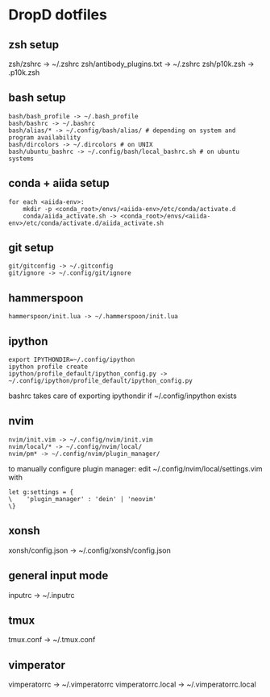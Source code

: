 # DropD dotfiles

## zsh setup

zsh/zshrc -> ~/.zshrc
zsh/antibody_plugins.txt -> ~/.zshrc
zsh/p10k.zsh -> .p10k.zsh

## bash setup

```
bash/bash_profile -> ~/.bash_profile
bash/bashrc -> ~/.bashrc
bash/alias/* -> ~/.config/bash/alias/ # depending on system and program availability
bash/dircolors -> ~/.dircolors # on UNIX
bash/ubuntu_bashrc -> ~/.config/bash/local_bashrc.sh # on ubuntu systems
```

## conda + aiida setup

```
for each <aiida-env>:
    mkdir -p <conda_root>/envs/<aiida-env>/etc/conda/activate.d
    conda/aiida_activate.sh -> <conda_root>/envs/<aiida-env>/etc/conda/activate.d/aiida_activate.sh
```

## git setup

```
git/gitconfig -> ~/.gitconfig
git/ignore -> ~/.config/git/ignore
```

## hammerspoon

```
hammerspoon/init.lua -> ~/.hammerspoon/init.lua
```

## ipython

```
export IPYTHONDIR=~/.config/ipython
ipython profile create
ipython/profile_default/ipython_config.py -> ~/.config/ipython/profile_default/ipython_config.py
```
bashrc takes care of exporting ipythondir if ~/.config/inpython exists

## nvim

```
nvim/init.vim -> ~/.config/nvim/init.vim
nvim/local/* -> ~/.config/nvim/local/
nvim/pm* -> ~/.config/nvim/plugin_manager/
```

to manually configure plugin manager:
edit ~/.config/nvim/local/settings.vim with

```vim
let g:settings = {
\    'plugin_manager' : 'dein' | 'neovim'
\}
```

## xonsh
xonsh/config.json -> ~/.config/xonsh/config.json

## general input mode
inputrc -> ~/.inputrc

## tmux
tmux.conf -> ~/.tmux.conf

## vimperator
vimperatorrc -> ~/.vimperatorrc
vimperatorrc.local -> ~/.vimperatorrc.local
